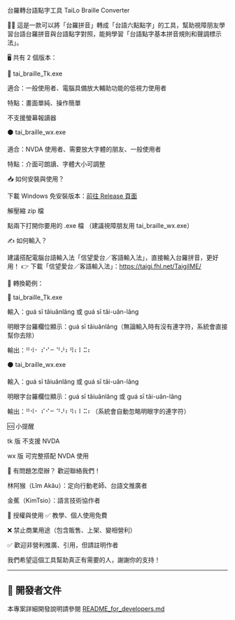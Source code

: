 台羅轉台語點字工具
TaiLo Braille Converter

🧑‍🎓 這是一款可以將「台羅拼音」轉成「台語六點點字」的工具，幫助視障朋友學習台語台羅拼音與台語點字對照，能夠學習「台語點字基本拼音規則和聲調標示法」。

🖥️ 共有 2 個版本：

🔵 tai_braille_Tk.exe

適合：一般使用者、電腦具備放大輔助功能的低視力使用者

特點：畫面單純、操作簡單

不支援螢幕報讀器

⚫ tai_braille_wx.exe

適合：NVDA 使用者、需要放大字體的朋友、一般使用者

特點：介面可朗讀、字體大小可調整

📥 如何安裝與使用？

下載 Windows 免安裝版本：[前往 Release 頁面](https://github.com/hunzan/hunzan-Tai_to_Braille/releases)


解壓縮 zip 檔

點兩下打開你要用的 .exe 檔
（建議視障朋友用 tai_braille_wx.exe）

✍️ 如何輸入？

建議搭配電腦台語輸入法「信望愛台／客語輸入法」，直接輸入台羅拼音，更好用！
👉 下載「信望愛台／客語輸入法」：https://taigi.fhl.net/TaigiIME/

🔡 轉換範例：

🔵 tai_braille_Tk.exe

輸入：guá sī tâiuânlâng 或 guá sī tâi-uân-lâng

明眼字台羅欄位顯示：guá sī tâiuânlâng（無論輸入時有沒有連字符，系統會直接幫你去除）

輸出：⠛⠺⠂ ⠎⠊⠒ ⠙⠜⠆⠻⠆⠇⠭⠆

⚫ tai_braille_wx.exe

輸入：guá sī tâiuânlâng 或 guá sī tâi-uân-lâng

明眼字台羅欄位顯示：guá sī tâiuânlâng 或 guá sī tâi-uân-lâng

輸出：⠛⠺⠂ ⠎⠊⠒ ⠙⠜⠆⠻⠆⠇⠭⠆（系統會自動忽略明眼字的連字符）

🆘 小提醒

tk 版 不支援 NVDA

wx 版 可完整搭配 NVDA 使用

🙋 有問題怎麼辦？
歡迎聯絡我們！

林阿猴（Lîm Akâu）：定向行動老師、台語文推廣者

金蕉（KimTsio）：語言技術協作者

📜 授權與使用
✅ 教學、個人使用免費

❌ 禁止商業用途（包含販售、上架、變相營利）

✅ 歡迎非營利推廣、引用，但請註明作者

我們希望這個工具幫助真正有需要的人，謝謝你的支持！

---

## 📂 開發者文件

本專案詳細開發說明請參閱 [README_for_developers.md](README_for_developers.md)
